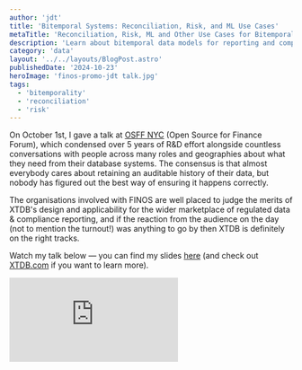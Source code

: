 ```yaml
---
author: 'jdt'
title: 'Bitemporal Systems: Reconciliation, Risk, and ML Use Cases'
metaTitle: 'Reconciliation, Risk, ML and Other Use Cases for Bitemporal Systems'
description: 'Learn about bitemporal data models for reporting and compliance, and discover common pitfalls in implementing these systems.'
category: 'data'
layout: '../../layouts/BlogPost.astro'
publishedDate: '2024-10-23'
heroImage: 'finos-promo-jdt talk.jpg'
tags:
  - 'bitemporality'
  - 'reconciliation'
  - 'risk'
---
```


On October 1st, I gave a talk at [OSFF NYC](https://events.linuxfoundation.org/open-source-finance-forum-new-york/) (Open Source for Finance Forum), which condensed over 5 years of R&D effort alongside countless conversations with people across many roles and geographies about what they need from their database systems. The consensus is that almost everybody cares about retaining an auditable history of their data, but nobody has figured out the best way of ensuring it happens correctly.

The organisations involved with FINOS are well placed to judge the merits of XTDB's design and applicability for the wider marketplace of regulated data & compliance reporting, and if the reaction from the audience on the day (not to mention the turnout!) was anything to go by then XTDB is definitely on the right tracks.

Watch my talk below — you can find my slides [here](https://static.sched.com/hosted_files/osffny2024/f1/juxt-bitemporal-systems-osff24-v1.pdf) (and check out [XTDB.com](https://xtdb.com/) if you want to learn more).

<iframe class='aspect-video w-full' src="https://www.youtube.com/embed/uavwsy-EOZ8?si=JKpteuL7Ux3IrE-2" title="YouTube video player" frameborder="0" allow="accelerometer; autoplay; clipboard-write; encrypted-media; gyroscope; picture-in-picture; web-share" referrerpolicy="strict-origin-when-cross-origin" allowfullscreen></iframe>
